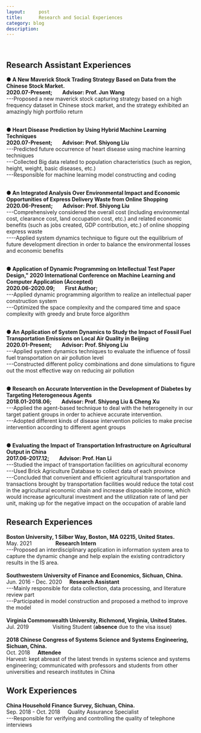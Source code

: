 ```yaml
---
layout:     post
title:      Research and Social Experiences
category: blog
description: 
---
```

<br>
<h2>Research Assistant Experiences</h2>

<b>● A New Maverick Stock Trading Strategy Based on Data from the Chinese Stock Market.</b><br>
<b>2020.07-Present; &nbsp;&nbsp;&nbsp;&nbsp;&nbsp;&nbsp; Advisor: Prof. Jun Wang</b><br>
---Proposed a new maverick stock capturing strategy based on a high frequency dataset in Chinese stock market, and the strategy exhibited an amazingly high portfolio return<br>
<br>

<b>● Heart Disease Prediction by Using Hybrid Machine Learning Techniques</b><br>
<b>2020.07-Present; &nbsp;&nbsp;&nbsp;&nbsp;&nbsp;&nbsp; Advisor: Prof. Shiyong Liu</b><br>
---Predicted future occurrence of heart disease using machine learning techniques<br> 
---Collected Big data related to population characteristics (such as region, height, weight, basic diseases, etc.)<br>
---Responsible for machine learning model constructing and coding<br>
<br>

<b>● An Integrated Analysis Over Environmental Impact and Economic Opportunities of Express Delivery Waste from Online Shopping </b><br> 
<b>2020.06-Present; &nbsp;&nbsp;&nbsp;&nbsp;&nbsp;&nbsp; Advisor: Prof. Shiyong Liu</b><br>
---Comprehensively considered the overall cost (including environmental cost, clearance cost, land occupation cost, etc.) and related economic benefits (such as jobs created, GDP contribution, etc.) of online shopping express waste<br> 
----Applied system dynamics technique to figure out the equilibrium of future development direction in order to balance the environmental losses and economic benefits<br> 
<br>

<b>● Application of Dynamic Programming on Intellectual Test Paper Design," 2020 International Conference on Machine Learning and Computer Application (Accepted)</b><br>
<b>2020.06-2020.09; &nbsp;&nbsp;&nbsp;&nbsp;&nbsp;&nbsp; First Author; &nbsp;&nbsp;&nbsp;&nbsp;&nbsp;&nbsp; </b><br>
---Applied dynamic programming algorithm to realize an intellectual paper construction system<br>
---Optimized the space complexity and the compared time and space complexity with greedy and brute force algorithm<br>
<br>
  
<b>● An Application of System Dynamics to Study the Impact of Fossil Fuel Transportation Emissions on Local Air Quality in Beijing</b><br>
<b>2020.01-Present; &nbsp;&nbsp;&nbsp;&nbsp;&nbsp;&nbsp; Advisor: Prof. Shiyong Liu</b><br>
---Applied system dynamics techniques to evaluate the influence of fossil fuel transportation on air pollution level<br>
---Constructed different policy combinations and done simulations to figure out the most effective way on reducing air pollution<br>
<br>

<b>● Research on Accurate Intervention in the Development of Diabetes by Targeting Heterogeneous Agents</b><br>
<b>2018.01-2018.06; &nbsp;&nbsp;&nbsp;&nbsp;&nbsp;&nbsp; Advisor: Prof. Shiyong Liu & Cheng Xu</b><br>
---Applied the agent-based technique to deal with the heterogeneity in our target patient groups in order to achieve accurate intervention.<br>
---Adopted different kinds of disease intervention policies to make precise intervention according to different agent groups<br>
<br>

<b>● Evaluating the Impact of Transportation Infrastructure on Agricultural Output in China</b><br>
<b>2017.06-2017.12; &nbsp;&nbsp;&nbsp;&nbsp;&nbsp;&nbsp; Advisor: Prof. Han Li</b><br>
---Studied the impact of transportation facilities on agricultural economy<br>
---Used Brick Agriculture Database to collect data of each province<br>
---Concluded that convenient and efficient agricultural transportation and transactions brought by transportation facilities would reduce the total cost in the agricultural economic chain and increase disposable income, which would increase agricultural investment and the utilization rate of land per unit, making up for the negative impact on the occupation of arable land<br>

<h2>Research Experiences</h2>
<b>Boston University, 1 Silber Way, Boston, MA 02215, United States.</b><br>
May. 2021 &nbsp;&nbsp;&nbsp;&nbsp;&nbsp;&nbsp;&nbsp;&nbsp;&nbsp;&nbsp;&nbsp;&nbsp;&nbsp;&nbsp;&nbsp;<b>Research Intern</b> <br>
---Proposed an interdisciplinary application in information system area to capture the dynamic change and help explain the existing contradictory results in the IS area.<br>
<br>
<b>Southwestern University of Finance and Economics, Sichuan, China.</b><br>
Jun. 2016 - Dec. 2020	&nbsp;&nbsp;&nbsp; <b>Research Assistant</b><br>
---Mainly responsible for data collection, data processing, and literature review part<br>
---Participated in model construction and proposed a method to improve the model<br>
<br>
<b>Virginia Commonwealth University, Richmond, Virginia, United States.</b><br>
Jul. 2019 &nbsp;&nbsp;&nbsp;&nbsp;&nbsp;&nbsp;&nbsp;&nbsp;&nbsp;&nbsp;&nbsp;&nbsp;&nbsp;&nbsp;&nbsp;Visiting Student (<b>absence</b> due to the visa issue)<br>
<br>
<b>2018 Chinese Congress of Systems Science and Systems Engineering, Sichuan, China.  </b><br>
Oct. 2018	&nbsp;&nbsp;&nbsp; <b>Attendee</b><br>      
Harvest: kept abreast of the latest trends in systems science and systems engineering; communicated with professors and students from other universities and research institutes in China<br>

<h2>Work Experiences</h2>
<b>China Household Finance Survey, Sichuan, China.</b><br>
Sep. 2018 - Oct. 2018	&nbsp;&nbsp;&nbsp; Quality Assurance Specialist<br>
---Responsible for verifying and controlling the quality of telephone interviews<br>


